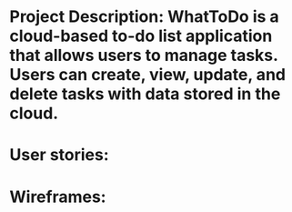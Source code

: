 # Project Description: WhatToDo is a cloud-based to-do list application that allows users to manage tasks. Users can create, view, update, and delete tasks with data stored in the cloud.

# User stories: 

# Wireframes: 

